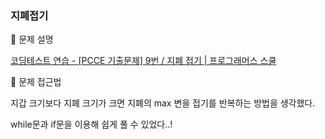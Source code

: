 ### 지폐접기

📌 문제 설명

 [코딩테스트 연습 - [PCCE 기출문제] 9번 / 지폐 접기 | 프로그래머스 스쿨](https://school.programmers.co.kr/learn/courses/30/lessons/340199?language=python3)

📌 문제 접근법

지갑 크기보다 지폐 크기가 크면 지폐의 max 변을 접기를 반복하는 방법을 생각했다.

while문과 if문을 이용해 쉽게 풀 수 있었다..!
